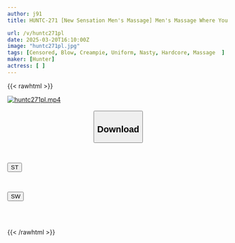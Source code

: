 ```yaml
---
author: j91
title: HUNTC-271 [New Sensation Men's Massage] Men's Massage Where You Can Hear The Inner Voice Of The Men's Massage Girl! 2 If You Rub Me Like That, I'll Want To Have Sex... Don't Make Me Wait So Long (inner Voice)

url: /v/huntc271pl
date: 2025-03-20T16:10:00Z
image: "huntc271pl.jpg"
tags: [Censored, Blow, Creampie, Uniform, Nasty, Hardcore, Massage	]
maker: [Hunter]
actress: [ ]
---
```



{{< rawhtml >}}

<div class="video" data-videoid="DM7dwqWAJ7hdbV">
    <a href="javascript:;">
        <img src="/v/huntc271pl/huntc271pl.jpg" width="WIDTH" height="HEIGHT" alt="huntc271pl.mp4" loading="lazy">
    </a>
</div>

<script type="text/javascript" src="https://j91.asia/asset/on-demand-st.js"></script>

<br>
  <link rel="stylesheet" href="https://j91.asia/asset/bs5.css">
  
  <center>
  <button class="btn btn-primary" type="button" data-bs-toggle="collapse" data-bs-target=".multi-collapse" aria-expanded="false" aria-controls="multiCollapseExample1 multiCollapseExample2"><h2>Download</h2></button></center>
</p>
<div class="row">
  <div class="col">
    <div class="collapse multi-collapse" id="multiCollapseExample1">
      <div class="card card-body">
	      	      <br>
<div class="buttons">  
<p><a href="/v/huntc271pl/st.html" target="_blank"><button class="btn-hover color-3"><i class="fa fa-download"></i> ST</button></a></p></div>
    </div>
  </div>
</div>
  <div class="col">
    <div class="collapse multi-collapse" id="multiCollapseExample2">
      <div class="card card-body">
	      <br>
<div class="buttons">
<p><a href="/v/huntc271pl/sw.html" target="_blank"><button class="btn-hover color-2"><i class="fa fa-download"></i> SW</button></a></p></div>
<br><br>
      </div>
    </div>
  </div>
</div>

{{< /rawhtml >}}